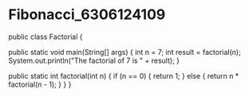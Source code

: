 Fibonacci_6306124109
====================
public class Factorial {

   public static void main(String[] args) {
       int n = 7;
       int result = factorial(n);
       System.out.println("The factorial of 7 is " + result);
   }

   public static int factorial(int n) {
       if (n == 0) {
           return 1;
       } else {
           return n * factorial(n - 1);
       }
   }
}
